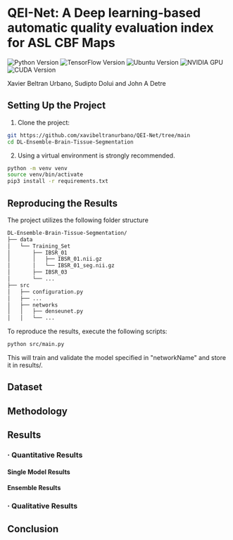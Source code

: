 # QEI-Net: A Deep learning-based automatic quality evaluation index for ASL CBF Maps
![Python Version](https://img.shields.io/badge/python-3.10.12-blue.svg)
![TensorFlow Version](https://img.shields.io/badge/tensorflow-2.16.1-brightgreen.svg)
![Ubuntu Version](https://img.shields.io/badge/ubuntu-22.04.04-orange.svg)
![NVIDIA GPU](https://img.shields.io/badge/NVIDIA-Tesla_T4-76B900.svg)
![CUDA Version](https://img.shields.io/badge/CUDA-12.4-blue.svg)


Xavier Beltran Urbano,  Sudipto Dolui and John A Detre

## Setting Up the Project
1. Clone the project:
  ```bash
  git https://github.com/xavibeltranurbano/QEI-Net/tree/main
  cd DL-Ensemble-Brain-Tissue-Segmentation
  ```
2. Using a virtual environment is strongly recommended.
```bash
python -m venv venv
source venv/bin/activate
pip3 install -r requirements.txt
```
## Reproducing the Results
The project utilizes the following folder structure
```bash
DL-Ensemble-Brain-Tissue-Segmentation/
├── data
│   └── Training_Set
│       ├── IBSR_01
│       │   ├── IBSR_01.nii.gz
│       │   └── IBSR_01_seg.nii.gz
│       ├── IBSR_03
│       └── ...
├── src
│   ├── configuration.py
│   ├── ...
│   ├── networks
│   │   ├── denseunet.py
│   │   └── ...
```
To reproduce the results, execute the following scripts:
```bash
python src/main.py
```
This will train and validate the model specified in "networkName" and store it in results/.

## Dataset

## Methodology

## Results

### · Quantitative Results

#### Single Model Results

#### Ensemble Results


### · Qualitative Results


## Conclusion
